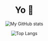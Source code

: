 <div align="center">

# Yo 👋

![My GitHub stats](https://github-readme-stats.vercel.app/api?username=chriscamarillo&show_icons=true&theme=tokyonight)
<br>

![Top Langs](https://github-readme-stats.vercel.app/api/top-langs/?username=chriscamarillo&layout=compact)
</div>